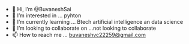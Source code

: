 - 👋 Hi, I’m @BuvaneshSai
- 👀 I’m interested in ... pyhton
- 🌱 I’m currently learning ... Btech artificial intelligence an data science
- 💞️ I’m looking to collaborate on ...not looking to collaborate
- 📫 How to reach me ... buvaneshvc22259@gmail.com

<!---
BuvaneshSai/BuvaneshSai is a ✨ special ✨ repository because its `README.md` (this file) appears on your GitHub profile.
You can click the Preview link to take a look at your changes.
--->

